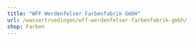 ```yaml
---
title: "WFF Werdenfelser Farbenfabrik GmbH"
url: /wassertruedingen/wff-werdenfelser-farbenfabrik-gmbh/
shop: Farben
---
```

